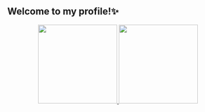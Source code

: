 ## Welcome to my profile!✨

<div align="center">
  <a href="https://github.com/luadeprataart">
  <img height="180em" src="https://github-readme-stats.vercel.app/api? username=luadeprataart &show_icons=false &theme=onedark &include_all_commits=true &count_private=true"/>
  <img height="180em" src="https://github-readme-stats.vercel.app/api/top-langs/? username=luadeprataart&layout=compact&langs_count=7 &theme=onedark"/>
</div>





<!--
**luadeprataart/luadeprataart** is a ✨ _special_ ✨ repository because its `README.md` (this file) appears on your GitHub profile.

Here are some ideas to get you started:

- 🔭 I’m currently working on ...
- 🌱 I’m currently learning ...
- 👯 I’m looking to collaborate on ...
- 🤔 I’m looking for help with ...
- 💬 Ask me about ...
- 📫 How to reach me: ...
- 😄 Pronouns: ...
- ⚡ Fun fact: ...
-->
